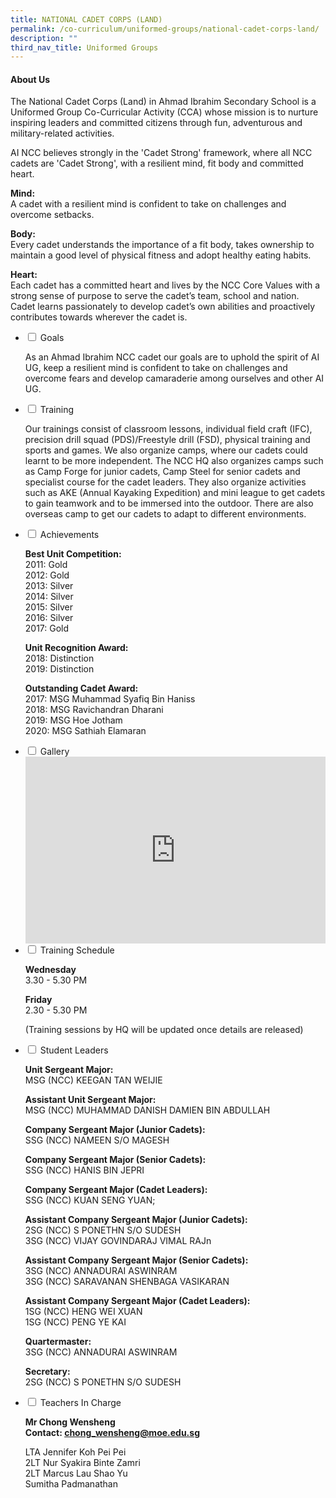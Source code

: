 ```yaml
---
title: NATIONAL CADET CORPS (LAND)
permalink: /co-curriculum/uniformed-groups/national-cadet-corps-land/
description: ""
third_nav_title: Uniformed Groups
---
```

<h4><strong>About Us</strong></h4>
<p>The National Cadet Corps (Land) in Ahmad Ibrahim Secondary School is a Uniformed Group Co-Curricular Activity (CCA) whose mission is to nurture inspiring leaders and committed citizens through fun, adventurous and military-related activities.</p>
<p>AI NCC believes strongly in the 'Cadet Strong' framework, where all NCC cadets are 'Cadet Strong', with a resilient mind, fit body and committed heart.</p>
<p><strong>Mind:<br /></strong>A cadet with a resilient mind is confident to take on challenges and overcome setbacks.</p>
<p><strong>Body:<br /></strong>Every cadet understands the importance of a fit body, takes ownership to maintain a good level of physical fitness and adopt healthy eating habits.</p>
<p><strong>Heart:<br /></strong>Each cadet has a committed heart and lives by the NCC Core Values with a strong sense of purpose to serve the cadet&rsquo;s team, school and nation. Cadet learns passionately to develop cadet&rsquo;s own abilities and proactively contributes towards wherever the cadet is.</p>
<ul class="jekyllcodex_accordion">
<li><input id="accordion1" type="checkbox" /> <label for="accordion1">Goals</label>
<div>
<p>As an Ahmad Ibrahim NCC cadet our goals are to uphold the spirit of AI UG, keep a resilient mind is confident to take on challenges and overcome fears and develop camaraderie among ourselves and other AI UG.</p>
</div>
</li>
<li><input id="accordion2" type="checkbox" /> <label for="accordion2">Training</label>
<div>
<p>Our trainings consist of classroom lessons, individual field craft (IFC), precision drill squad (PDS)/Freestyle drill (FSD), physical training and sports and games. We also organize camps, where our cadets could learnt to be more independent. The NCC HQ also organizes camps such as Camp Forge for junior cadets, Camp Steel for senior cadets and specialist course for the cadet leaders. They also organize activities such as AKE (Annual Kayaking Expedition) and mini league to get cadets to gain teamwork and to be immersed into the outdoor. There are also overseas camp to get our cadets to adapt to different environments.</p>
</div>
</li>
<li><input id="accordion3" type="checkbox" /> <label for="accordion3">Achievements</label>
<div>
<p><strong>Best Unit Competition:<br /></strong>2011: Gold<br />2012: Gold<br />2013: Silver<br />2014: Silver<br />2015: Silver<br />2016: Silver<br />2017: Gold</p>
<p><strong>Unit Recognition Award:<br /></strong>2018: Distinction<br />2019: Distinction</p>
<p><strong>Outstanding Cadet Award:<br /></strong>2017: MSG Muhammad Syafiq Bin Haniss<br />2018: MSG Ravichandran Dharani<br />2019: MSG Hoe Jotham<br />2020: MSG Sathiah Elamaran</p>
</div>
</li>
<li><input id="accordion5" type="checkbox" /> <label for="accordion5">Gallery</label>
<div>
<iframe src="https://docs.google.com/presentation/d/e/2PACX-1vSoev-Z05BRhWLIKCZAgzij5hxPM4T-kk5Ub2LmUwJHym2WRgviTUsUS_-iaGL1tgLrFPwLipWXwGTQ/embed?start=false&loop=false&delayms=5000" frameborder="0" width="480" height="299" allowfullscreen="true"></iframe>
</div>
</li>
<li><input id="accordion6" type="checkbox" /> <label for="accordion6">Training Schedule</label>
<div>
<p><strong>Wednesday<br /></strong>3.30 - 5.30 PM</p>
<p><strong>Friday<br /></strong>2.30 - 5.30 PM</p>
<p>(Training sessions by HQ will be updated once details are released)</p>
</div>
</li>
<li><input id="accordion7" type="checkbox" /> <label for="accordion7">Student Leaders</label>
<div>
<p><strong>Unit Sergeant Major:<br /></strong>MSG (NCC) KEEGAN TAN WEIJIE</p>
<p><strong>Assistant Unit Sergeant Major:<br /></strong>MSG (NCC) MUHAMMAD DANISH DAMIEN BIN ABDULLAH</p>
<p><strong>Company Sergeant Major (Junior Cadets):<br /></strong>SSG (NCC) NAMEEN S/O MAGESH</p>
<p><strong>Company Sergeant Major (Senior Cadets):<br /></strong>SSG (NCC) HANIS BIN JEPRI</p>
<p><strong>Company Sergeant Major (Cadet Leaders):<br /></strong>SSG (NCC) KUAN SENG YUAN;</p>
<p><strong>Assistant Company Sergeant Major (Junior Cadets):<br /></strong>2SG (NCC) S PONETHN S/O SUDESH<br />3SG (NCC) VIJAY GOVINDARAJ VIMAL RAJn<br /></p>
<p><strong>Assistant Company Sergeant Major (Senior Cadets):<br /></strong>3SG (NCC) ANNADURAI ASWINRAM<br />3SG (NCC) SARAVANAN SHENBAGA VASIKARAN<br /></p>
<p><strong>Assistant Company Sergeant Major (Cadet Leaders):<br /></strong>1SG (NCC) HENG WEI XUAN<br />1SG (NCC) PENG YE KAI</p>
<p><strong>Quartermaster:<br /></strong>3SG (NCC) ANNADURAI ASWINRAM</p><p><strong>Secretary:<br /></strong>2SG (NCC) S PONETHN S/O SUDESH</p>
</div>
</li>
<li><input id="accordion8" type="checkbox" /> <label for="accordion8">Teachers In Charge</label>
<div>
<p><strong>Mr Chong Wensheng<br /></strong><strong>Contact:&nbsp;<a href="mailto:tan_boon_cheong_marc@moe.edu.sg" target="">chong_wensheng@moe.edu.sg</a></strong></p>
<p>LTA Jennifer Koh Pei Pei<br />2LT Nur Syakira Binte Zamri<br />2LT Marcus Lau Shao Yu<br/> Sumitha Padmanathan</p>
</div>
</li>
</ul>